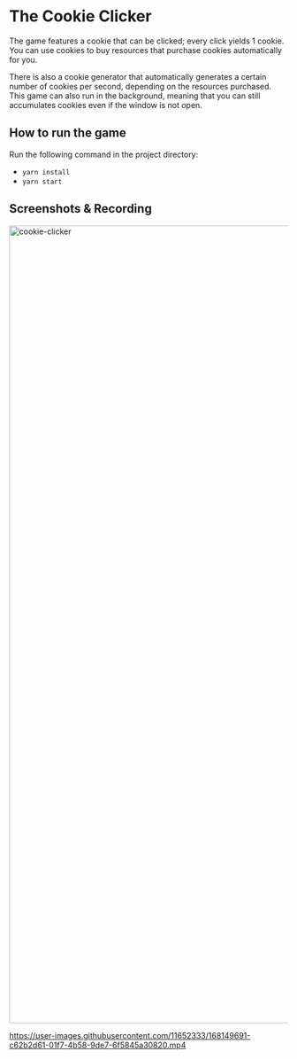 # The Cookie Clicker
The game features a cookie that can be clicked; every click yields 1 cookie. You can use cookies to buy resources that purchase cookies automatically for you.

There is also a cookie generator that automatically generates a certain number of cookies per second, depending on the resources purchased. This game can also run in the background, meaning that you can still accumulates cookies even if the window is not open.

## How to run the game
Run the following command in the project directory:
- `yarn install`
- `yarn start`

## Screenshots & Recording
<img width="1440" alt="cookie-clicker" src="https://user-images.githubusercontent.com/11652333/168149718-3ff926d2-8529-4bee-9a62-9fd9085723b9.png">

https://user-images.githubusercontent.com/11652333/168149691-c62b2d61-01f7-4b58-9de7-6f5845a30820.mp4


